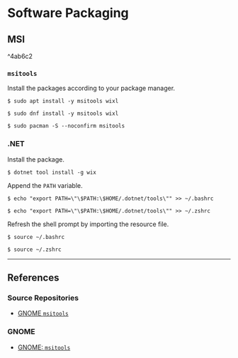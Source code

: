 # Software Packaging

## MSI

^4ab6c2

### `msitools`

Install the packages according to your package manager.

```
$ sudo apt install -y msitools wixl

$ sudo dnf install -y msitools wixl

$ sudo pacman -S --noconfirm msitools
```

### .NET

Install the package.

```
$ dotnet tool install -g wix
```

Append the `PATH` variable.

```
$ echo "export PATH=\"\$PATH:\$HOME/.dotnet/tools\"" >> ~/.bashrc

$ echo "export PATH=\"\$PATH:\$HOME/.dotnet/tools\"" >> ~/.zshrc
```

Refresh the shell prompt by importing the resource file.

```
$ source ~/.bashrc

$ source ~/.zshrc
```

---
## References

### Source Repositories

- [GNOME `msitools`](https://gitlab.gnome.org/GNOME/msitools)

### GNOME

- [GNOME: `msitools`](https://wiki.gnome.org/msitools)